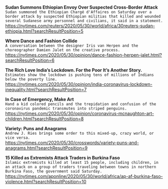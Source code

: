 **Sudan Summons Ethiopian Envoy Over Suspected Cross-Border Attack**\
`Sudan summoned the Ethiopian Chargé d'Affaires on Saturday over a border attack by suspected Ethiopian militias that killed and wounded several Sudanese army personnel and civilians, it said in a statement.`\
https://nytimes.com/reuters/2020/05/30/world/africa/30reuters-sudan-ethiopia.html?searchResultPosition=5

**Where Dance and Fashion Collide**\
`A conversation between the designer Iris van Herpen and the choreographer Damien Jalet on the creative process.`\
https://nytimes.com/2020/05/30/opinion/dance-fashion-herpen-jalet.html?searchResultPosition=6

**The Rich Love India’s Lockdown. For the Poor It’s Another Story.**\
`Estimates show the lockdown is pushing tens of millions of Indians below the poverty line.`\
https://nytimes.com/2020/05/30/opinion/india-coronavirus-lockdown-inequality.html?searchResultPosition=7

**In Case of Emergency, Make Art**\
`Hand a kid colored pencils and the trepidation and confusion of the coronavirus pandemic transmutes into striped penguins.`\
https://nytimes.com/2020/05/30/opinion/coronavirus-mcnaughton-art-children.html?searchResultPosition=8

**Variety: Puns and Anagrams**\
`Andrew J. Ries brings some order to this mixed-up, crazy world, or vice versa.`\
https://nytimes.com/2020/05/30/crosswords/variety-puns-and-anagrams.html?searchResultPosition=9

**15 Killed as Extremists Attack Traders in Burkina Faso**\
`Islamic extremists killed at least 15 people, including children, in an attack on a group of traders traveling between towns in northern Burkina Faso, the government said Saturday.`\
https://nytimes.com/aponline/2020/05/30/world/africa/ap-af-burkina-faso-violence.html?searchResultPosition=10

